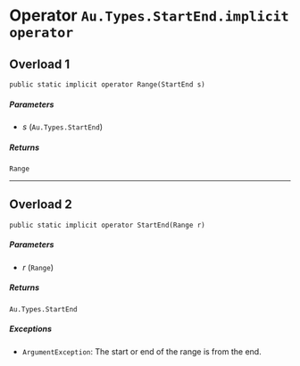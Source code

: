 # Operator `Au.Types.StartEnd.implicit operator`

## Overload 1

```
public static implicit operator Range(StartEnd s)
```

##### Parameters

- *s*  (`Au.Types.StartEnd`)

##### Returns

`Range`

* * *

## Overload 2

```
public static implicit operator StartEnd(Range r)
```

##### Parameters

- *r*  (`Range`)

##### Returns

`Au.Types.StartEnd`

##### Exceptions

- `ArgumentException`:
    The start or end of the range is from the end.